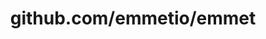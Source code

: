 ---
layout: post
title: github.com/emmetio/emmet
categories: link
tags: [انگلیسی, گیت‌هاب, برنامه‌نویسی]
---